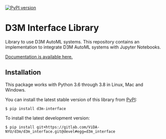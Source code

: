 [![PyPI version](https://badge.fury.io/py/d3m-interface.svg)](https://badge.fury.io/py/d3m-interface)

D3M Interface Library
=====================
Library to use D3M AutoML systems. This repository contains an implementation to integrate 
 D3M AutoML systems with Jupyter Notebooks. 

[Documentation is available here.](https://d3m-interface.readthedocs.io/)

## Installation

This package works with Python 3.6 through 3.8 in Linux, Mac and Windows.

You can install the latest stable version of this library from [PyPI](https://pypi.org/project/d3m-interface/):

```
$ pip install d3m-interface
```

To install the latest development version:

```
$ pip install git+https://gitlab.com/ViDA-NYU/d3m/d3m_interface.git@devel#egg=d3m_interface
```
